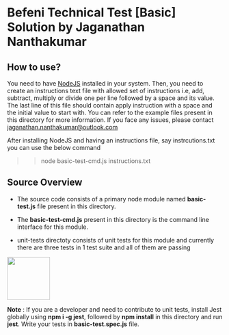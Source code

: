 
# Befeni Technical Test [Basic] Solution by Jaganathan Nanthakumar


## How to use?

You need to have [NodeJS](https://nodejs.org/en/) installed in your system. Then, you need to create an instructions text file with allowed set of instructions i.e, add, subtract, multiply or divide one per line followed by a space and its value. The last line of this file should contain apply instruction with a space and the initial value to start with. You can refer to the example files present in this directory for more information. If you face any issues, please contact jaganathan.nanthakumar@outlook.com

After installing NodeJS and having an instructions file, say instrcutions.txt you can use the below command

>> node basic-test-cmd.js instructions.txt

## Source Overview

- The source code consists of a primary node module named **basic-test.js** file present in this directory.

- The **basic-test-cmd.js** present in this directory is the command line interface for this module.

- unit-tests directoty consists of unit tests for this module and currently there are three tests in 1 test suite and all of them are passing

<img src="https://jaganathan.online/develop/assignments/bifeni/basic-test-jest-output.png" height="100">

**Note** : If you are a developer and need to contribute to unit tests, install Jest globally using **npm i -g jest**, followed by **npm install** in this directory and run **jest**. Write your tests in **basic-test.spec.js** file.